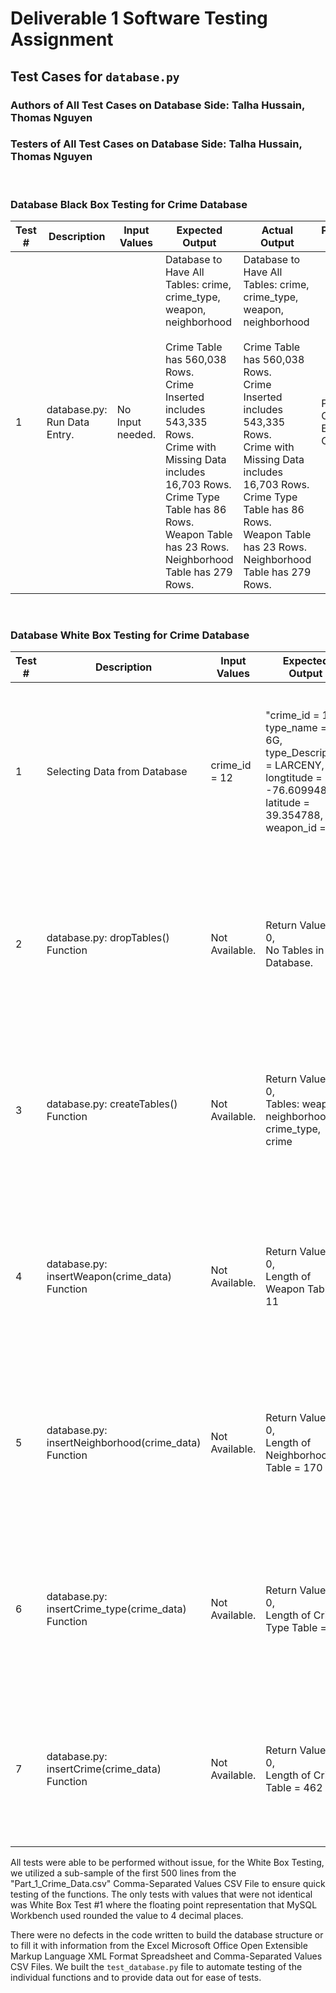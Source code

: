 # Deliverable 1 Software Testing Assignment
## Test Cases for `database.py`
### **Authors of All Test Cases on Database Side**: Talha Hussain, Thomas Nguyen 
### **Testers of All Test Cases on Database Side**: Talha Hussain, Thomas Nguyen 
&nbsp;
### **Database Black Box Testing for Crime Database**
| Test # | Description | Input Values     | Expected Output | Actual Output | P/F(Pass/Fail) Criteria | Comments |
|--------|-------------|------------------|-----------------|---------------|-------------------------|----------|
| 1      | database.py: Run Data Entry. | No Input needed. | Database to Have All Tables: crime, crime_type, weapon, neighborhood<br><br>Crime Table has 560,038 Rows.<br>Crime Inserted includes 543,335 Rows.<br>Crime with Missing Data includes 16,703 Rows.<br>Crime Type Table has 86 Rows.<br>Weapon Table has 23 Rows.<br>Neighborhood Table has 279 Rows. | Database to Have All Tables: crime, crime_type, weapon, neighborhood<br><br>Crime Table has 560,038 Rows.<br>Crime Inserted includes 543,335 Rows.<br>Crime with Missing Data includes 16,703 Rows.<br>Crime Type Table has 86 Rows.<br>Weapon Table has 23 Rows.<br>Neighborhood Table has 279 Rows. | P, Actual Output = Expected Output | Everything worked as expected.<br><br>Missing data includes:<br>    - Invalid Weapons<br>    - Invalid Latitude<br>    - Invalid Longitude |
&nbsp;
### **Database White Box Testing for Crime Database**
| Test # | Description | Input Values     | Expected Output | Actual Output | P/F(Pass/Fail) Criteria | Comments |
|--------|-------------|------------------|-----------------|---------------|-------------------------|----------|
| 1      | Selecting Data from Database | crime_id = 12 | "crime_id = 12, <br>type_name = 6G, <br>type_Description = LARCENY,<br> longtitude = -76.609948, <br>latitude = 39.354788, <br>weapon_id = 0" | "crime_id = 12, <br>type_name = 6G, <br>type_Description = LARCENY, <br>longtitude = -76.6099, <br>latitude = 39.3548, <br>weapon_id = 0" | P, Actual Output = Expected Output | Floating Point Values were rounded. Floating Point values can only be so precise. Everything else is working correctly. |
| 2      | database.py: dropTables() Function | Not Available. | Return Value = 0,<br>No Tables in the Database. | Return Value = 0,<br>No Tables in the Database. | P, Actual Output = Expected Output | Everything is working correctly as expected because the output was properly generated using an automated test file. |
| 3      | database.py: createTables() Function | Not Available. | Return Value = 0,<br>Tables: weapon, neighborhood, crime_type, crime | Return Value = 0,<br>Tables: weapon, neighborhood, crime_type, crime | P, Actual Output = Expected Output | Everything is working correctly as expected because the output was properly generated using an automated test file. |
| 4      | database.py: insertWeapon(crime_data) Function | Not Available. | Return Value = 0,<br>Length of Weapon Table = 11 | Return Value = 0,<br>Length of Weapon Table = 11 | P, Actual Output = Expected Output | Everything is working correctly as expected because the output was properly generated using an automated test file. |
| 5      | database.py: insertNeighborhood(crime_data) Function | Not Available. | Return Value = 0,<br>Length of Neighborhood Table = 170 | Return Value = 0,<br>Length of Neighborhood Table = 170 | P, Actual Output = Expected Output | Everything is working correctly as expected because the output was properly generated using an automated test file. |
| 6      | database.py: insertCrime_type(crime_data) Function | Not Available. | Return Value = 0,<br>Length of Crime Type Table = 33 | Return Value = 0,<br>Length of Crime Type Table = 33 | P, Actual Output = Expected Output | Everything is working correctly as expected because the output was properly generated using an automated test file. |
| 7      | database.py: insertCrime(crime_data) Function | Not Available. | Return Value = 0,<br>Length of Crime Table = 462 | Return Value = 0,<br>Length of Crime Table = 462 | P, Actual Output = Expected Output | Everything is working correctly as expected because the output was generated using an automated test file. |

All tests were able to be performed without issue, for the White Box Testing, we utilized a sub-sample of the      first 500 lines from the "Part_1_Crime_Data.csv" Comma-Separated Values CSV File to ensure quick testing of the  functions. The only tests with values that were not identical was White Box Test #1 where the floating point representation that MySQL Workbench used rounded the value to 4 decimal places.

There were no defects in the code written to build the database structure or to fill it with information from the Excel Microsoft Office Open Extensible Markup Language XML Format Spreadsheet and Comma-Separated Values CSV  Files. We built the `test_database.py` file to automate testing of the individual functions and to provide data out for ease of tests.